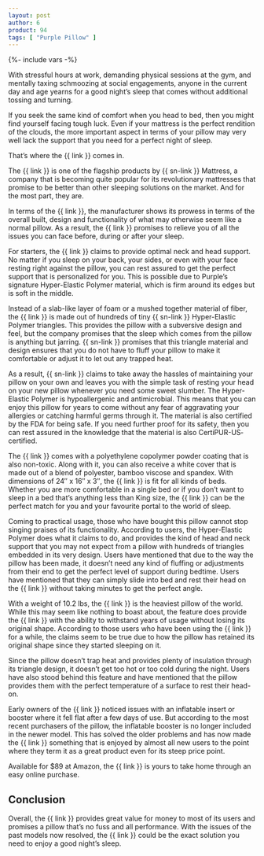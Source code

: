 ```yaml
---
layout: post
author: 6
product: 94
tags: [ "Purple Pillow" ]  
---
```


{%- include vars -%}

With stressful hours at work, demanding physical sessions at the gym, and mentally taxing schmoozing at social engagements, anyone in the current day and age yearns for a good night’s sleep that comes without additional tossing and turning.

  

If you seek the same kind of comfort when you head to bed, then you might find yourself facing tough luck. Even if your mattress is the perfect rendition of the clouds, the more important aspect in terms of your pillow may very well lack the support that you need for a perfect night of sleep.

  

That’s where the {{ link }} comes in.

  

The {{ link }} is one of the flagship products by {{ sn-link }} Mattress, a company that is becoming quite popular for its revolutionary mattresses that promise to be better than other sleeping solutions on the market. And for the most part, they are.

  

In terms of the {{ link }}, the manufacturer shows its prowess in terms of the overall built, design and functionality of what may otherwise seem like a normal pillow. As a result, the {{ link }} promises to relieve you of all the issues you can face before, during or after your sleep.

  

For starters, the {{ link }} claims to provide optimal neck and head support. No matter if you sleep on your back, your sides, or even with your face resting right against the pillow, you can rest assured to get the perfect support that is personalized for you. This is possible due to Purple’s signature Hyper-Elastic Polymer material, which is firm around its edges but is soft in the middle.

  

Instead of a slab-like layer of foam or a mushed together material of fiber, the {{ link }} is made out of hundreds of tiny {{ sn-link }} Hyper-Elastic Polymer triangles. This provides the pillow with a subversive design and feel, but the company promises that the sleep which comes from the pillow is anything but jarring. {{ sn-link }} promises that this triangle material and design ensures that you do not have to fluff your pillow to make it comfortable or adjust it to let out any trapped heat.

  

As a result, {{ sn-link }} claims to take away the hassles of maintaining your pillow on your own and leaves you with the simple task of resting your head on your new pillow whenever you need some sweet slumber. The Hyper-Elastic Polymer is hypoallergenic and antimicrobial. This means that you can enjoy this pillow for years to come without any fear of aggravating your allergies or catching harmful germs through it. The material is also certified by the FDA for being safe. If you need further proof for its safety, then you can rest assured in the knowledge that the material is also CertiPUR-US­ certified.

  

The {{ link }} comes with a polyethylene copolymer powder coating that is also non-toxic. Along with it, you can also receive a white cover that is made out of a blend of polyester, bamboo viscose and spandex. With dimensions of 24″ x 16″ x 3″, the {{ link }} is fit for all kinds of beds. Whether you are more comfortable in a single bed or if you don’t want to sleep in a bed that’s anything less than King size, the {{ link }} can be the perfect match for you and your favourite portal to the world of sleep.

  

Coming to practical usage, those who have bought this pillow cannot stop singing praises of its functionality. According to users, the Hyper-Elastic Polymer does what it claims to do, and provides the kind of head and neck support that you may not expect from a pillow with hundreds of triangles embedded in its very design. Users have mentioned that due to the way the pillow has been made, it doesn’t need any kind of fluffing or adjustments from their end to get the perfect level of support during bedtime. Users have mentioned that they can simply slide into bed and rest their head on the {{ link }} without taking minutes to get the perfect angle.

  

With a weight of 10.2 lbs, the {{ link }} is the heaviest pillow of the world. While this may seem like nothing to boast about, the feature does provide the {{ link }} with the ability to withstand years of usage without losing its original shape. According to those users who have been using the {{ link }} for a while, the claims seem to be true due to how the pillow has retained its original shape since they started sleeping on it.

  

Since the pillow doesn’t trap heat and provides plenty of insulation through its triangle design, it doesn’t get too hot or too cold during the night. Users have also stood behind this feature and have mentioned that the pillow provides them with the perfect temperature of a surface to rest their head-on.

  

Early owners of the {{ link }} noticed issues with an inflatable insert or booster where it fell flat after a few days of use. But according to the most recent purchasers of the pillow, the inflatable booster is no longer included in the newer model. This has solved the older problems and has now made the {{ link }} something that is enjoyed by almost all new users to the point where they term it as a great product even for its steep price point.

  

Available for $89 at Amazon, the {{ link }} is yours to take home through an easy online purchase.

  

## Conclusion

Overall, the {{ link }} provides great value for money to most of its users and promises a pillow that’s no fuss and all performance. With the issues of the past models now resolved, the {{ link }} could be the exact solution you need to enjoy a good night’s sleep.
